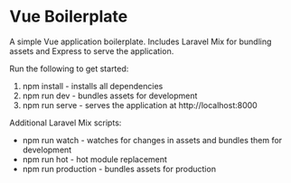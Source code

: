 # Vue Boilerplate
A simple Vue application boilerplate.
Includes Laravel Mix for bundling assets and Express to serve the application.

Run the following to get started:

1. npm install - installs all dependencies
2. npm run dev - bundles assets for development
3. npm run serve - serves the application at http://localhost:8000

Additional Laravel Mix scripts:

- npm run watch - watches for changes in assets and bundles them for development
- npm run hot - hot module replacement
- npm run production - bundles assets for production
